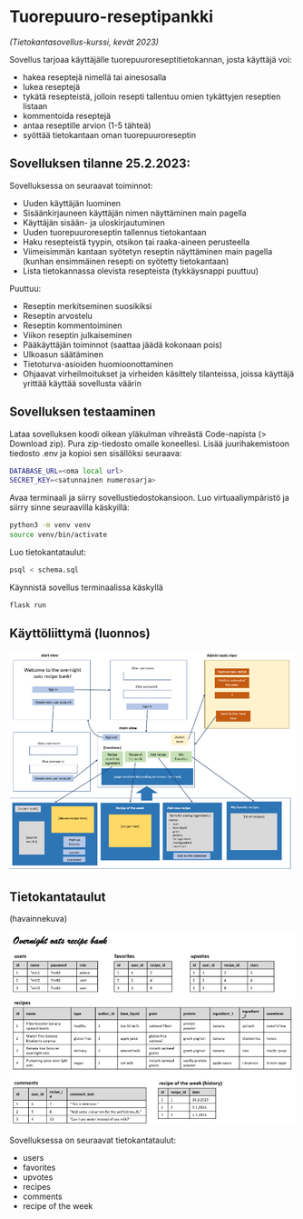 # Tuorepuuro-reseptipankki
_(Tietokantasovellus-kurssi, kevät 2023)_


Sovellus tarjoaa käyttäjälle tuorepuuroreseptitietokannan, josta käyttäjä voi: 
- hakea reseptejä nimellä tai ainesosalla
- lukea reseptejä
- tykätä resepteistä, jolloin resepti tallentuu omien tykättyjen reseptien listaan
- kommentoida reseptejä
- antaa reseptille arvion (1-5 tähteä)
- syöttää tietokantaan oman tuorepuuroreseptin


## Sovelluksen tilanne 25.2.2023:

Sovelluksessa on seuraavat toiminnot:
- Uuden käyttäjän luominen
- Sisäänkirjauneen käyttäjän nimen näyttäminen main pagella
- Käyttäjän sisään- ja uloskirjautuminen
- Uuden tuorepuuroreseptin tallennus tietokantaan
- Haku resepteistä tyypin, otsikon tai raaka-aineen perusteella
- Viimeisimmän kantaan syötetyn reseptin näyttäminen main pagella (kunhan ensimmäinen resepti on syötetty tietokantaan)
- Lista tietokannassa olevista resepteista (tykkäysnappi puuttuu)

Puuttuu:
- Reseptin merkitseminen suosikiksi
- Reseptin arvostelu
- Reseptin kommentoiminen
- Viikon reseptin julkaiseminen
- Pääkäyttäjän toiminnot (saattaa jäädä kokonaan pois)
- Ulkoasun säätäminen
- Tietoturva-asioiden huomioonottaminen
- Ohjaavat virheilmoitukset ja virheiden käsittely tilanteissa, joissa käyttäjä yrittää käyttää sovellusta väärin


## Sovelluksen testaaminen

Lataa sovelluksen koodi oikean yläkulman vihreästä Code-napista (> Download zip). Pura zip-tiedosto omalle koneellesi. Lisää juurihakemistoon tiedosto .env ja kopioi sen sisällöksi seuraava:

```bash
DATABASE_URL=<oma local url>
SECRET_KEY=<satunnainen numerosarja>
```

Avaa terminaali ja siirry sovellustiedostokansioon. Luo virtuaaliympäristö ja siirry sinne seuraavilla käskyillä:
```bash
python3 -m venv venv
source venv/bin/activate
```

Luo tietokantataulut:

```bash
psql < schema.sql
```

Käynnistä sovellus terminaalissa käskyllä

```bash
flask run
```


## Käyttöliittymä (luonnos)

![](https://github.com/KatjaKvintus/Overnight-oats-recipe-bank/blob/master/documents/ui.jpeg)



## Tietokantataulut 
(havainnekuva)

![](https://github.com/KatjaKvintus/Overnight-oats-recipe-bank/blob/master/documents/tables.jpeg)

Sovelluksessa on seuraavat tietokantataulut:
- users
- favorites
- upvotes
- recipes
- comments
- recipe of the week
